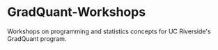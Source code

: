 # GradQuant-Workshops

Workshops on programming and statistics concepts for UC Riverside's GradQuant program.
